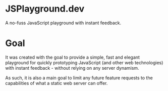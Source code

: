 # JSPlayground.dev

A no-fuss JavaScript playground with instant feedback.

# Goal

It was created with the goal to provide a simple, fast and elegant playground for quickly prototyping JavaScript (and other web technologies) with instant feedback - without relying on any server dynamism.

As such, it is also a main goal to limit any future feature requests to the capabilities of what a static web server can offer.
